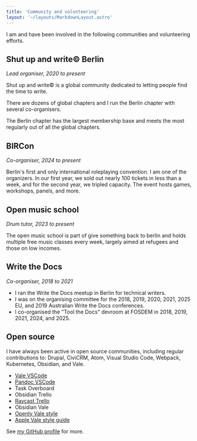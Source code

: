 ```yaml
---
title: 'Community and volunteering'
layout: '~/layouts/MarkdownLayout.astro'
---
```


I am and have been involved in the following communities and volunteering efforts.

## Shut up and write© Berlin

_Lead organiser, 2020 to present_

Shut up and write© is a global community dedicated to letting people find the time to write.

There are dozens of global chapters and I run the Berlin chapter with several co-organisers.

The Berlin chapter has the largest membership base and meets the most regularly out of all the global chapters.

## BIRCon

_Co-organiser, 2024 to present_

Berlin's first and only international roleplaying convention. I am one of the organizers. In our first year, we sold out nearly 100 tickets in less than a week, and for the second year, we tripled capacity. The event hosts games, workshops, panels, and more.

## Open music school

_Drum tutor, 2023 to present_

The open music school is part of give something back to berlin and holds multiple free music classes every week, largely aimed at refugees and those on low incomes.

## Write the Docs

_Co-organiser, 2018 to 2021_

- I ran the Write the Docs meetup in Berlin for technical writers.
- I was on the organising committee for the 2018, 2019, 2020, 2021, 2025 EU, and 2019 Australian Write the Docs conferences.
- I co-organised the "Tool the Docs" devroom at FOSDEM in 2018, 2019, 2021, 2024, and 2025.

## Open source

I have always been active in open source communities, including regular contributions to: Drupal, CiviCRM, Atom, Visual Studio Code, Webpack, Kubernetes, Obsidian, and Vale.

- [Vale VSCode](https://github.com/ChrisChinchilla/vale-vscode)
- [Pandoc VSCode](https://github.com/ChrisChinchilla/vscode-pandoc)
- Task Overboard
- Obsidian Trello
- [Raycast Trello](https://github.com/raycast/extensions/tree/ff986298ee3ca7ee04f7b3b4d4ca5faecb64fe8f/extensions/trello)
- Obsidian Vale
- [Openly Vale style](https://github.com/ChrisChinchilla/Openly)
- [Apple Vale style guide](https://github.com/ChrisChinchilla/Apple-style-guide)

See [my GitHub profile](https://github.com/chrischinchilla) for more.
